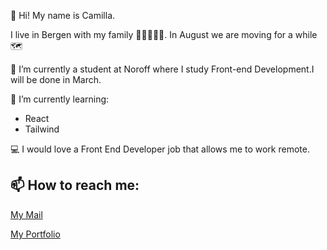 👋 Hi! My name is Camilla.

I live in Bergen with my family 🙋👨👧👧👧. In August we are moving for a while 🗺

👀 I’m currently a student at Noroff where I study Front-end Development.I will be done in March.

🌱 I’m currently learning:

- React
- Tailwind

💻 I would love a Front End Developer job that allows me to work remote.


## 📫 How to reach me:

<a href="mailto:hornikkene@gmail.com?">My Mail</a> 

<a href="https://camilla-horneland-portfolio.netlify.app/">My Portfolio</a>





